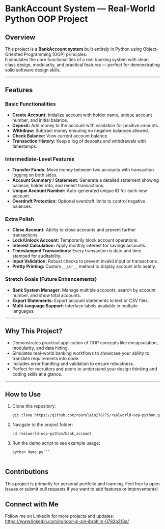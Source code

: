 # BankAccount System — Real-World Python OOP Project

## Overview

This project is a **BankAccount system** built entirely in Python using Object-Oriented Programming (OOP) principles.  
It simulates the core functionalities of a real banking system with clean class design, modularity, and practical features — perfect for demonstrating solid software design skills.

---

## Features

### Basic Functionalities
- **Create Account:** Initialize account with holder name, unique account number, and initial balance.
- **Deposit:** Add money to the account with validation for positive amounts.
- **Withdraw:** Subtract money ensuring no negative balances allowed.
- **Check Balance:** View current account balance.
- **Transaction History:** Keep a log of deposits and withdrawals with timestamps.

### Intermediate-Level Features
- **Transfer Funds:** Move money between two accounts with transaction logging on both sides.
- **Account Summary / Statement:** Generate a detailed statement showing balance, holder info, and recent transactions.
- **Unique Account Number:** Auto-generated unique ID for each new account.
- **Overdraft Protection:** Optional overdraft limits to control negative balances.

### Extra Polish
- **Close Account:** Ability to close accounts and prevent further transactions.
- **Lock/Unlock Account:** Temporarily block account operations.
- **Interest Calculation:** Apply monthly interest for savings accounts.
- **Timestamped Transactions:** Every transaction is date and time stamped for auditability.
- **Input Validation:** Robust checks to prevent invalid input or transactions.
- **Pretty Printing:** Custom `__str__` method to display account info neatly.

### Stretch Goals (Future Enhancements)
- **Bank System Manager:** Manage multiple accounts, search by account number, and show total accounts.
- **Export Statements:** Export account statements to text or CSV files.
- **Multi-language Support:** Interface labels available in multiple languages.

---

## Why This Project?

- Demonstrates practical application of OOP concepts like encapsulation, modularity, and data hiding.
- Simulates real-world banking workflows to showcase your ability to translate requirements into code.
- Includes error handling and validation to ensure robustness.
- Perfect for recruiters and peers to understand your design thinking and coding skills at a glance.

---

## How to Use

1. Clone this repository:

   ```bash
   git clone https://github.com/noorulain276775/realworld-oop-python.git```


2. Navigate to the project folder:

   ```bash
   cd realworld-oop-python/bank_account

3. Run the demo script to see example usage:
   ```bash
   python demo.py```



## Contributions
This project is primarily for personal portfolio and learning.
Feel free to open issues or submit pull requests if you want to add features or improvements!

## Connect with Me
Follow me on LinkedIn for more projects and updates:
https://www.linkedin.com/in/noor-ul-ain-ibrahim-0782a213a/


